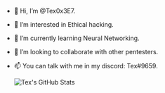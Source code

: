- 👋 Hi, I’m @Tex0x3E7.
- 👀 I’m interested in Ethical hacking.
- 🌱 I’m currently learning Neural Networking.
- 💞️ I’m looking to collaborate with other pentesters.
- 📫 You can talk with me in my discord: Tex#9659.

  <img align="left" alt="Tex's GitHub Stats" src="https://github-readme-stats.codestackr.vercel.app/api?username=Tex0x3E7&show_icons=true&hide_border=true" />
<!---
Tex0x3E7/Tex0x3E7 is a ✨ special ✨ repository because its `README.md` (this file) appears on your GitHub profile.
You can click the Preview link to take a look at your changes.
--->
